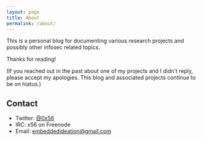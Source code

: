 ```yaml
---
layout: page
title: About
permalink: /about/
---
```



This is a personal blog for documenting various research projects and possibly other infosec related topics.

Thanks for reading!

(If you reached out in the past about one of my projects and I didn't reply, please accept my apologies. This blog and associated projects continue to be on hiatus.)

## Contact

* Twitter: [@0x56](https://twitter.com/0x56)
* IRC: x56 on Freenode
* Email: [embeddedideation@gmail.com](mailto:embeddedideation@gmail.com)
